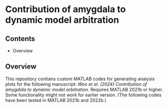 # Contribution of amygdala to dynamic model arbitration
## Contents
* Overview

## Overview
This repository contians custom MATLAB codes for generating analysis plots for the following manuscript: _Woo et al. (2024) Contribution of amygdala to dynamic model arbitration._
Requires MATLAB 2021b or higher. Some functionality might not work for earlier version. (The following codes have been tested in MATLAB 2021b and 2022b.)





